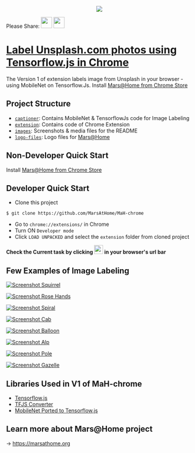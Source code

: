 <p align="center">
  <a href="https://chrome.google.com/webstore/detail/marshome/dikaddifgkonkicimbgikbcbaagajjhj"><img src="./images/banner.PNG?raw=true"></a>

  Please Share: <a href="https://news.ycombinator.com/submitlink?u=https://github.com/MarsAtHome/MaH-chrome&t=Labeling Unsplash.com photos using Tensorflow.js in your browser"><img src="./images/hacker-news.png" width="30px;"></a>
  <a href="https://twitter.com/home?status=Using%20Deep%20Learning,%20Label%20Unsplash.com%20photos%20with%20Tensorflow.js%20in%20your%20browser%3A%20https%3A//github.com/MarsAtHome/MaH-chrome"><img src="./images/twitter.png" width="30px;"></a>
</p>

# [Label Unsplash.com photos using Tensorflow.js in Chrome](https://chrome.google.com/webstore/detail/marshome/dikaddifgkonkicimbgikbcbaagajjhj)

The Version 1 of extension labels image from Unsplash in your browser - using MobileNet on Tensorflow.Js. Install [Mars@Home from Chrome Store](https://chrome.google.com/webstore/detail/marshome/dikaddifgkonkicimbgikbcbaagajjhj)

## Project Structure

* [`captioner`](./captioner): Contains MobileNet & TensorflowJs code for Image Labeling
* [`extension`](./extension): Contains code of Chrome Extension
* [`images`](./images): Screenshots & media files for the README
* [`logo-files`](./logo-files): Logo files for [Mars@Home](https://github.com/MarsAtHome/)

## Non-Developer Quick Start
Install [Mars@Home from Chrome Store](https://chrome.google.com/webstore/detail/marshome/dikaddifgkonkicimbgikbcbaagajjhj)

## Developer Quick Start

* Clone this project
```
$ git clone https://github.com/MarsAtHome/MaH-chrome
```

* Go to `chrome://extensions/` in Chrome
* Turn ON `Developer mode`
* Click `LOAD UNPACKED` and select the `extension` folder from cloned project

**Check the Current task by clicking <img src="./logo-files/MarsAtHome.png?raw=true" width="24" height="24"> in your browser's url bar**

## Few Examples of Image Labeling

[![Screenshot Squirrel](./images/ss5.png?raw=true)](https://chrome.google.com/webstore/detail/marshome/dikaddifgkonkicimbgikbcbaagajjhj)

[![Screenshot Rose Hands](./images/ss3.png?raw=true)](https://chrome.google.com/webstore/detail/marshome/dikaddifgkonkicimbgikbcbaagajjhj)

[![Screenshot Spiral](./images/ss4.png?raw=true)](https://chrome.google.com/webstore/detail/marshome/dikaddifgkonkicimbgikbcbaagajjhj)

[![Screenshot Cab](./images/ss6.png?raw=true)](https://chrome.google.com/webstore/detail/marshome/dikaddifgkonkicimbgikbcbaagajjhj)

[![Screenshot Balloon](./images/ss8.png?raw=true)](https://chrome.google.com/webstore/detail/marshome/dikaddifgkonkicimbgikbcbaagajjhj)

[![Screenshot Alp](./images/ss7.png?raw=true)](https://chrome.google.com/webstore/detail/marshome/dikaddifgkonkicimbgikbcbaagajjhj)

[![Screenshot Pole](./images/ss2.png?raw=true)](https://chrome.google.com/webstore/detail/marshome/dikaddifgkonkicimbgikbcbaagajjhj)

[![Screenshot Gazelle](./images/ss1.png?raw=true)](https://chrome.google.com/webstore/detail/marshome/dikaddifgkonkicimbgikbcbaagajjhj)


## Libraries Used in V1 of MaH-chrome

* [Tensorflow.js](https://github.com/tensorflow/tfjs)
* [TFJS Converter](https://github.com/tensorflow/tfjs-converter)
* [MobileNet Ported to Tensorflow.js](https://github.com/tensorflow/tfjs-converter/tree/master/demo/mobilenet)

## Learn more about Mars@Home project
→ https://marsathome.org